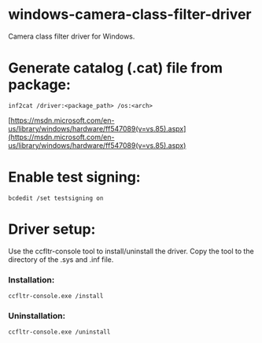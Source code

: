 # windows-camera-class-filter-driver
Camera class filter driver for Windows.

# Generate catalog (.cat) file from package:
```
inf2cat /driver:<package_path> /os:<arch>
```
[https://msdn.microsoft.com/en-us/library/windows/hardware/ff547089(v=vs.85).aspx](https://msdn.microsoft.com/en-us/library/windows/hardware/ff547089(v=vs.85).aspx)

# Enable test signing:
```
bcdedit /set testsigning on
```

# Driver setup:
Use the ccfltr-console tool to install/uninstall the driver. Copy the tool to the directory of the .sys and .inf file.

### Installation:
```
ccfltr-console.exe /install
```

### Uninstallation:
```
ccfltr-console.exe /uninstall
```
